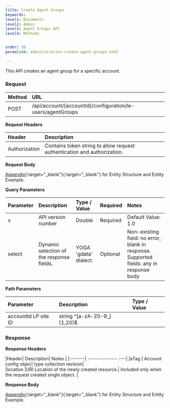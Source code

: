 ```yaml
---
title: Create Agent Groups
keywords:
level1: Documents
level2: Admin
level3: Agent Groups API
level4: Methods


order: 30
permalink: administration-create-agent-groups.html

---
```


This API creates an agent group for a specific account.

### Request

| Method  |URL |
| :-------- | :-----| 
| POST | /api/account/{accountId}/configuration/le-users/agentGroups |

**Request Headers**

| Header|  Description |
|:-------- | :------------- |
|Authorization | Contains token string to allow request authentication and authorization. |

**Request Body** 

[Appendix](administration-agent-groups-appendix.html){:target="_blank"}{:target="_blank"} for Entity Structure and Entity Example.

**Query Parameters**

| Parameter | Description | Type / Value | Required | Notes |
|:----------- |  :------------ | :--------------- | :--- | :--- |
| v | API version number | Double | Required | Default Value: 1.0 |
| select | Dynamic selection of the response fields. | YOGA 'gdata' dialect. | Optional | Non-existing  field: no error, blank in response. Supported fields: any in response body | 

**Path Parameters**

 |Parameter|  Description|  Type / Value |
| :----------- | :------------- | :-------------- |
 |accountId  LP site ID | string ^[a-zA-Z0-9_]{1,20}$ |

### Response

**Response Headers**

 |Header|  Description|  Notes |
 |:-------|  :--------------  :---| 
 |eTag | Account config objec| type collection revision|  
 |location  |URI Location of the newly created resource.|  Included only when the request created single object. |

**Response Body**

[Appendix](administration-agent-groups-appendix.html){:target="_blank"}{:target="_blank"} for Entity Structure and Entity Example.
